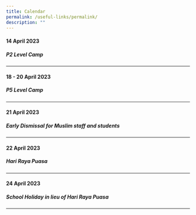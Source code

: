 ```yaml
---
title: Calendar
permalink: /useful-links/permalink/
description: ""
---
```

#### **14 April 2023**
##### P2 Level Camp
__________________________________________________________

#### **18 - 20 April 2023**
##### P5 Level Camp
__________________________________________________________

#### **21 April 2023**
##### Early Dismissal for Muslim staff and students
__________________________________________________________

#### **22 April 2023**
##### Hari Raya Puasa
__________________________________________________________

#### **24 April 2023**
##### School Holiday in lieu of Hari Raya Puasa
__________________________________________________________
